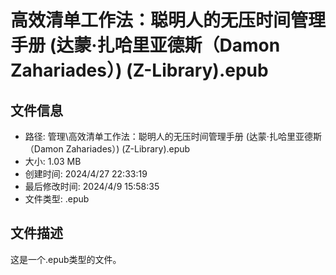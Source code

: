 ﻿# 高效清单工作法：聪明人的无压时间管理手册 (达蒙·扎哈里亚德斯（Damon Zahariades）) (Z-Library).epub

## 文件信息
- 路径: 管理\高效清单工作法：聪明人的无压时间管理手册 (达蒙·扎哈里亚德斯（Damon Zahariades）) (Z-Library).epub
- 大小: 1.03 MB
- 创建时间: 2024/4/27 22:33:19
- 最后修改时间: 2024/4/9 15:58:35
- 文件类型: .epub

## 文件描述
这是一个.epub类型的文件。

